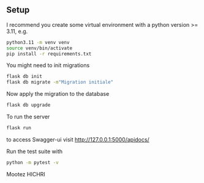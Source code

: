## Setup

I recommend you create some virtual environment with a python version >= 3.11, e.g.
```bash
python3.11 -m venv venv
source venv/bin/activate
pip install -r requirements.txt

```




You might need to init migrations

```bash
flask db init
flask db migrate -m"Migration initiale"
```

Now apply the migration to the database
```bash
flask db upgrade
```

To run the server
```bash
flask run
```
to access Swagger-ui  visit http://127.0.0.1:5000/apidocs/


Run the test suite with

```bash
python -m pytest -v
```


Mootez HICHRI